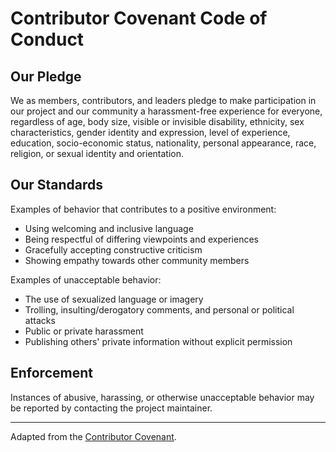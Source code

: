 # Contributor Covenant Code of Conduct

## Our Pledge

We as members, contributors, and leaders pledge to make participation in our project and our community a harassment-free experience for everyone, regardless of age, body size, visible or invisible disability, ethnicity, sex characteristics, gender identity and expression, level of experience, education, socio-economic status, nationality, personal appearance, race, religion, or sexual identity and orientation.

## Our Standards

Examples of behavior that contributes to a positive environment:
- Using welcoming and inclusive language
- Being respectful of differing viewpoints and experiences
- Gracefully accepting constructive criticism
- Showing empathy towards other community members

Examples of unacceptable behavior:
- The use of sexualized language or imagery
- Trolling, insulting/derogatory comments, and personal or political attacks
- Public or private harassment
- Publishing others' private information without explicit permission

## Enforcement

Instances of abusive, harassing, or otherwise unacceptable behavior may be reported by contacting the project maintainer.

---

Adapted from the [Contributor Covenant](https://www.contributor-covenant.org/). 
